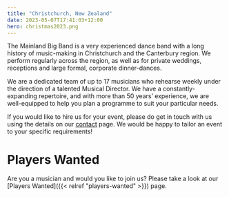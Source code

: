 ```yaml
---
title: "Christchurch, New Zealand"
date: 2023-05-07T17:41:03+12:00
hero: christmas2023.png
---
```


The Mainland Big Band is a very experienced dance band with a long history of music-making in Christchurch and the Canterbury region. We perform regularly across the region, as well as for private weddings, receptions and large formal, corporate dinner-dances.

We are a dedicated team of up to 17 musicians who rehearse weekly under the direction of a talented Musical Director. We have a constantly-expanding repertoire, and with more than 50 years’ experience, we are well-equipped to help you plan a programme to suit your particular needs. 

If you would like to hire us for your event, please do get in touch with us using the details on our [contact](/contact) page</a>. We would be happy to tailor an event to your specific requirements!

# Players Wanted
Are you a musician and would you like to join us? Please take a look at our [Players Wanted]({{< relref "players-wanted" >}}) page.
